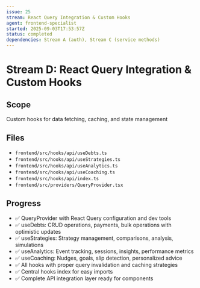 ```yaml
---
issue: 25
stream: React Query Integration & Custom Hooks
agent: frontend-specialist
started: 2025-09-03T17:53:57Z
status: completed
dependencies: Stream A (auth), Stream C (service methods)
---
```


# Stream D: React Query Integration & Custom Hooks

## Scope
Custom hooks for data fetching, caching, and state management

## Files
- `frontend/src/hooks/api/useDebts.ts`
- `frontend/src/hooks/api/useStrategies.ts`
- `frontend/src/hooks/api/useAnalytics.ts`
- `frontend/src/hooks/api/useCoaching.ts`
- `frontend/src/hooks/api/index.ts`
- `frontend/src/providers/QueryProvider.tsx`

## Progress
- ✅ QueryProvider with React Query configuration and dev tools
- ✅ useDebts: CRUD operations, payments, bulk operations with optimistic updates
- ✅ useStrategies: Strategy management, comparisons, analysis, simulations
- ✅ useAnalytics: Event tracking, sessions, insights, performance metrics
- ✅ useCoaching: Nudges, goals, slip detection, personalized advice
- ✅ All hooks with proper query invalidation and caching strategies
- ✅ Central hooks index for easy imports
- ✅ Complete API integration layer ready for components

